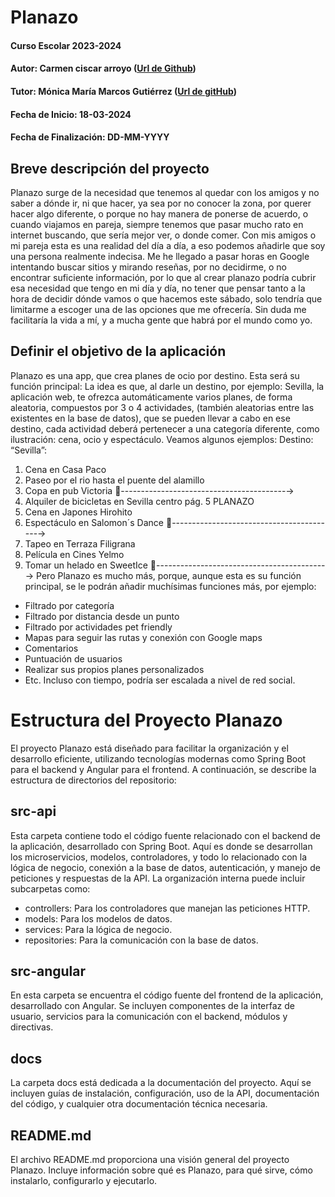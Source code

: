 
# Planazo

#### Curso Escolar 2023-2024
#### Autor: Carmen ciscar arroyo ([Url de Github](https://github.com/carcisa))
#### Tutor: Mónica María Marcos Gutiérrez ([Url de gitHub](https://github.com/monicamg12))
#### Fecha de Inicio: 18-03-2024
#### Fecha de Finalización: DD-MM-YYYY

## Breve descripción del proyecto

Planazo surge de la necesidad que tenemos al quedar con los amigos y no saber a 
dónde ir, ni que hacer, ya sea por no conocer la zona, por querer hacer algo 
diferente, o porque no hay manera de ponerse de acuerdo, o cuando viajamos en 
pareja, siempre tenemos que pasar mucho rato en internet buscando, que sería 
mejor ver, o donde comer.
Con mis amigos o mi pareja esta es una realidad del día a día, a eso podemos 
añadirle que soy una persona realmente indecisa.
Me he llegado a pasar horas en Google intentando buscar sitios y mirando 
reseñas, por no decidirme, o no encontrar suficiente información, por lo que al 
crear planazo podría cubrir esa necesidad que tengo en mi día y día, no tener que 
pensar tanto a la hora de decidir dónde vamos o que hacemos este sábado, solo 
tendría que limitarme a escoger una de las opciones que me ofrecería.
Sin duda me facilitaría la vida a mí, y a mucha gente que habrá por el mundo como 
yo.


## Definir el objetivo de la aplicación
Planazo es una app, que crea planes de ocio por destino.
Esta será su función principal:
La idea es que, al darle un destino, por ejemplo: Sevilla, la aplicación web, te ofrezca 
automáticamente varios planes, de forma aleatoria, compuestos por 3 o 4 actividades,
(también aleatorias entre las existentes en la base de datos), que se pueden llevar a cabo 
en ese destino, cada actividad deberá pertenecer a una categoría diferente, como 
ilustración: cena, ocio y espectáculo.
Veamos algunos ejemplos:
Destino: “Sevilla”:
1. Cena en Casa Paco
2. Paseo por el rio hasta el puente del alamillo
3. Copa en pub Victoria
-----------------------------------------→
1. Alquiler de bicicletas en Sevilla centro
pág. 5
PLANAZO
2. Cena en Japones Hirohito
3. Espectáculo en Salomon´s Dance
-----------------------------------------→
1. Tapeo en Terraza Filigrana
2. Película en Cines Yelmo
3. Tomar un helado en SweetIce
------------------------------------------→
Pero Planazo es mucho más, porque, aunque esta es su función principal, se le podrán
añadir muchísimas funciones más, por ejemplo:
- Filtrado por categoría
- Filtrado por distancia desde un punto
- Filtrado por actividades pet friendly
- Mapas para seguir las rutas y conexión con Google maps
- Comentarios
- Puntuación de usuarios
- Realizar sus propios planes personalizados
- Etc.
Incluso con tiempo, podría ser escalada a nivel de red social.


# Estructura del Proyecto Planazo

El proyecto Planazo está diseñado para facilitar la organización y el desarrollo eficiente, utilizando tecnologías modernas como Spring Boot para el backend y Angular para el frontend. A continuación, se describe la estructura de directorios del repositorio:

## src-api
Esta carpeta contiene todo el código fuente relacionado con el backend de la aplicación, desarrollado con Spring Boot. Aquí es donde se desarrollan los microservicios, modelos, controladores, y todo lo relacionado con la lógica de negocio, conexión a la base de datos, autenticación, y manejo de peticiones y respuestas de la API. La organización interna puede incluir subcarpetas como:
- controllers: Para los controladores que manejan las peticiones HTTP.
- models: Para los modelos de datos.
- services: Para la lógica de negocio.
- repositories: Para la comunicación con la base de datos.

## src-angular
En esta carpeta se encuentra el código fuente del frontend de la aplicación, desarrollado con Angular. Se incluyen componentes de la interfaz de usuario, servicios para la comunicación con el backend, módulos y directivas.


## docs
La carpeta docs está dedicada a la documentación del proyecto. Aquí se incluyen guías de instalación, configuración, uso de la API, documentación del código, y cualquier otra documentación técnica necesaria. 

## README.md
El archivo README.md proporciona una visión general del proyecto Planazo. Incluye información sobre qué es Planazo, para qué sirve, cómo instalarlo, configurarlo y ejecutarlo. 






